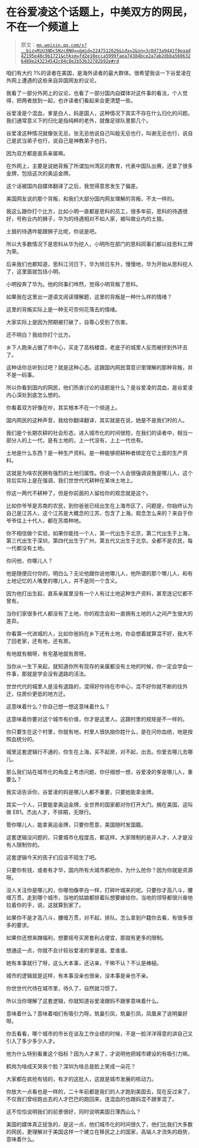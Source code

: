 # 在谷爱凌这个话题上，中美双方的网民，不在一个频道上

> 原文：[`mp.weixin.qq.com/s?__biz=MzU3NDc5Nzc0NQ==&mid=2247512626&idx=2&sn=3c0d73a9441f8eaad42195e48c9b1721&chksm=fd2e10ecca5999faea74384bce2a7ab2dbba5606326489e243234542c04c0e2b53b32782b92e#rd`](http://mp.weixin.qq.com/s?__biz=MzU3NDc5Nzc0NQ==&mid=2247512626&idx=2&sn=3c0d73a9441f8eaad42195e48c9b1721&chksm=fd2e10ecca5999faea74384bce2a7ab2dbba5606326489e243234542c04c0e2b53b32782b92e#rd)

咱们有大约 1%的读者在美国，是海外读者的最大群体。很希望我谈一下谷爱凌在外网上遭遇的这些来自异国网友的议论。

我看了一部分外网上的议论，也看了一部分国内自媒体对这件事的看法，个人觉得，把两者放到一起，也许读者们看起来会更清楚一些。 

谷爱凌是个混血，爹是白人，妈是国人，这种情况下其实不存在什么归化的问题。我们通常意义下的归化是指纯粹的老外，就像足球队里那几个。

谷爱凌这种情况就像张无忌，张无忌他说自己叫殷无忌也行，叫谢无忌也行，说自己是武当弟子也行，说自己是神教弟子也行。

因为双方都是直系亲属嘛。 

在外网上，主要是说她背叛了所谓加州湾区的教育，代表中国队出赛，还拿了很多金牌，包括这次的奥运金牌。 

这个话被国内自媒体翻译了之后，我觉得意思发生了偏差。 

美国网友说的那个背叛，和我们大部分国内网友理解的背叛，不太一样的。

我这么跟你打个比方，比如小明一直都是思科的员工，很多年前，思科的待遇很好，号称业内的狮子，华为的待遇相对不如人家，被叫做业内的土狼。 

土狼的待遇咋能跟狮子比呢，你说是吧。

所以大多数情况下是思科从华为挖人，小明所在部门的思科同事们都以挂思科工牌为荣。 

后来我们也都知道，思科江河日下，华为旭日东升，慢慢地，华为开始从思科挖人了，这里面就包括小明。 

小明投奔了华为。他的同事们哗然，觉得小明背叛了思科。

如果我在这里出一道语文阅读理解题，这里的背叛是一种什么样的情绪？ 

这里的背叛实际上是一种无可奈何花落去的情绪。

大家实际上是因为预期被打破了，自尊心受到了伤害。

还不明白？我给你打个比方。 

乡下人跑来占据了市中心，买走了高档楼盘，老底子的城里人反而被挤到外环去了。

这种话你总听到过吧？就是这种心态。这跟国内网民潜意识里理解的那种背叛，并不是一码事。

所以你看到国内的网民，他们热衷讨论的话题是什么？是谷爱凌的混血，是谷爱凌内心深处到底怎么想的。

你看着双方好像在吵，其实根本不在一个频道上。 

国内网民的这种声音，我给你翻译翻译，其实就是在说，她是不是我们村的人。 

我们是个长期农耕的社会形态，进入城市化的时间很短，在我们的读者中，相当一部分人的上一代，是有土地的，上一代没有，上上一代也有。

土地是什么东西？是一种生产资料。是一种能够把耕种者绑定在它上面的生产资料。 

这就是为啥农民拥有强烈的土地归属性。你说一个人会很强调说我是哪儿人，这个背后实际上是在强调，我们世世代代耕种在某块土地上。 

你这一两代不耕种了，但是你前面的人留给你的观念就是这个。 

比如你爷爷是苏南的农民，到你爸爸已经出生在上海市区了，问题是，你始终认为自己是江苏人，这个江苏是大概念的江苏，包含了上海。观念怎么来的？来自于你爷爷往上十代人，都在苏南种地。

你不相信做个实验，如果你能找一个人，第一代出生于北京，第二代出生于上海，第三代出生于深圳，第四代出生于广州，第五代又出生于北京。全都不是农民，每一代都没有土地。 

你问他，你哪儿人？

他是随便应付你的，明白么？无论他跟你说他哪儿人，他所谓的那个哪儿人，和有土地记忆的人嘴里的哪儿人，并不是同一个含义。 

因为他打出生起，直系亲属里没有一个人有过土地这种生产资料，甚至连记忆都不曾有。 

当你们家很多代人都没有了土地，你的观念会和一直拥有土地的人之间产生很大的差异。

你看第一代进城的人，比如你爸妈在乡下还有土地，你会想着就算混不好，我大不了回老家，还有地，还有房。 

有地就有粮呀，有宅基地就有房呀。 

当你从一生下来起，就知道你所有现存的亲属都没有土地的时候，你一定会学会一件事，那就是学会没有退路的活法。 

世世代代的城里人是没有退路的，混得好你待在市中心，混不好你就不断的往外迁，往房价更低的地方迁。 

这意味着什么？你自己想一想这意味着什么？ 

这意味着你要对这个城市有价值，你才是这里人。这跟村里的规矩是不一样的。 

你只要生在这个村里，你就有地，村里人很执拗你姓什么，是在问你血统，地是按照血统分的。 

城里这套逻辑行不通的，你生在上海，买不起房，对不起，出去。你爱去哪儿去哪儿。

那么我们站在城市化的角度上考虑问题，你仔细想一想，谷爱凌的爹是哪儿人，重要么？

我实话告诉你，谷爱凌的妈是哪儿人都不重要，只要她能拿金牌。

其实一个人，只要能拿奥运金牌，全世界的国家都对你打开大门。搁在美国，这叫做 EB1。杰出人才，不排期，无限行。 

管你哪儿人，能拿奥运金牌，只要你愿意，美国随时发国籍。 

这套逻辑没问题的，只要城市化程度高，都这样。大家限制的是非人才，人才是没有人限制你的。 

这套逻辑今天的孩子们应该不陌生了吧。 

只要你有钱，或者有才华，国内所有大城市都抢你，为什么抢你？因为你就是资源呀。 

没人关注你是哪儿的，你哪怕像李白一样，打碎叶城来的呢。只要你才高八斗，腰缠万贯，走到哪个城市，当地的姑娘都排着队想要嫁给你，当地的领导都很兴奋地拉着你的手，说，这就算到家了。 

如果你不是才高八斗，腰缠万贯，对不起，排队。怎么拿到户籍你去看，有很多很多的要求。 

如果你还想来蹭福利，想要摇号买房套利占便宜，那就有更多的限制。 

想通这一点，你就不会计较谷爱凌的爹是谁。爱谁谁。

她有本事就行了呀，这么大本事，还沾亲，干嘛不认？不认是棒槌。 

城市的逻辑就是这样，有本事没亲也很亲，没本事是亲也不亲。 

你世世代代待在城市里，待久了，自然就习惯了。 

所以当你理解了这套逻辑，你就知道谷爱凌跟妈不跟爹意味着什么。

意味着什么？意味着咱们有吸引力呀。筑巢引凤，筑巢引凤，凤凰来了说明巢好呀。

你去看看，哪个城市的市长在谈及工作业绩的时候，不是一脸洋洋得意的讲自己又引入了多少多少人才。 

他为什么特别看重这个指标？因为人才来了，才说明他把城市建设的有吸引力嘛。 

鹤岗为啥成天哭丧个脸？深圳为啥总是脸上笑成一朵花？ 

大家都在疯抢有钱的，有才的这批人，这就是城市发展的核动力。 

你放大一点看也是一样的，二十年前都是我们的人才跑到美国去，现在反过来了，不仅我们曾经跑出去的人才巴巴的跑回来，连混血的也跟妈混不跟爹混了。 

这不恰恰说明我们的前景很好，同时说明美国日薄西山么？ 

美国的媒体真正捉急的，是这一点，他们城市化的时间很久了，他们比我们大多数的网民，更理解对于美国这样一个建立在移民之上的国家，高端人才流失的趋势，意味着什么。